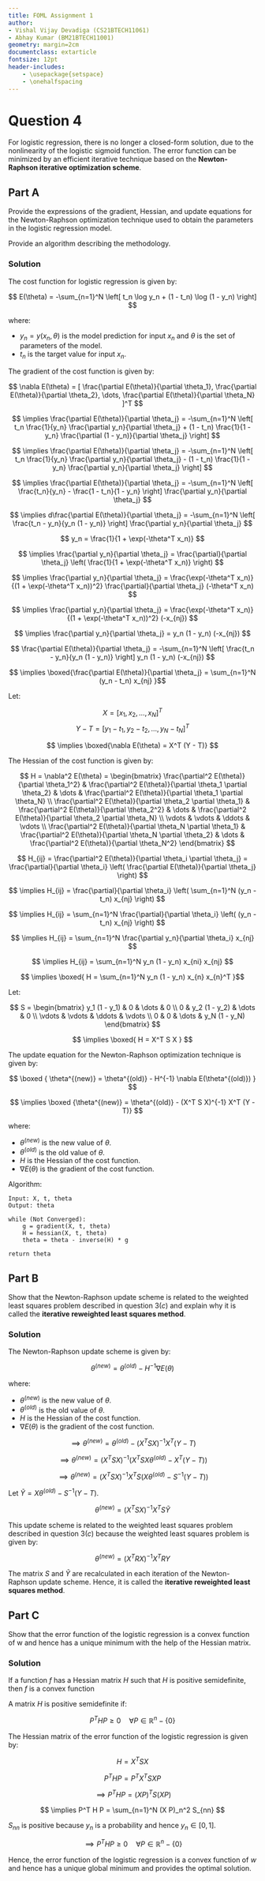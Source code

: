 ```yaml
---
title: FOML Assignment 1
author: 
- Vishal Vijay Devadiga (CS21BTECH11061)
- Abhay Kumar (BM21BTECH11001)
geometry: margin=2cm
documentclass: extarticle
fontsize: 12pt
header-includes:
    - \usepackage{setspace}
    - \onehalfspacing
---
```


# Question 4

For logistic regression, there is no longer a closed-form solution, due to the nonlinearity of the logistic sigmoid function. The error function can be minimized by an efficient iterative technique based on the **Newton-Raphson iterative optimization scheme**.

## Part A

Provide the expressions of the gradient, Hessian, and update equations for the Newton-Raphson optimization technique used to obtain the parameters in the logistic regression model. 

Provide an algorithm describing the methodology.

### Solution

The cost function for logistic regression is given by:

$$ E(\theta) = -\sum_{n=1}^N \left[ t_n \log y_n + (1 - t_n) \log (1 - y_n) \right] $$

where:

- $y_n = y(x_n, \theta)$ is the model prediction for input $x_n$ and $\theta$ is the set of parameters of the model.
- $t_n$ is the target value for input $x_n$.

The gradient of the cost function is given by:

$$ \nabla E(\theta) = [ \frac{\partial E(\theta)}{\partial \theta_1}, \frac{\partial E(\theta)}{\partial \theta_2}, \dots, \frac{\partial E(\theta)}{\partial \theta_N} ]^T $$

$$ \implies \frac{\partial E(\theta)}{\partial \theta_j} = -\sum_{n=1}^N \left[ t_n \frac{1}{y_n} \frac{\partial y_n}{\partial \theta_j} + (1 - t_n) \frac{1}{1 - y_n} \frac{\partial (1 - y_n)}{\partial \theta_j} \right] $$

$$ \implies \frac{\partial E(\theta)}{\partial \theta_j} = -\sum_{n=1}^N \left[ t_n \frac{1}{y_n} \frac{\partial y_n}{\partial \theta_j} - (1 - t_n) \frac{1}{1 - y_n} \frac{\partial y_n}{\partial \theta_j} \right] $$

$$ \implies \frac{\partial E(\theta)}{\partial \theta_j} = -\sum_{n=1}^N \left[ \frac{t_n}{y_n} - \frac{1 - t_n}{1 - y_n} \right] \frac{\partial y_n}{\partial \theta_j} $$

$$ \implies d\frac{\partial E(\theta)}{\partial \theta_j} = -\sum_{n=1}^N \left[ \frac{t_n - y_n}{y_n (1 - y_n)} \right] \frac{\partial y_n}{\partial \theta_j} $$

$$ y_n = \frac{1}{1 + \exp(-\theta^T x_n)} $$

$$ \implies \frac{\partial y_n}{\partial \theta_j} = \frac{\partial}{\partial \theta_j} \left( \frac{1}{1 + \exp(-\theta^T x_n)} \right) $$

$$ \implies \frac{\partial y_n}{\partial \theta_j} = \frac{\exp(-\theta^T x_n)}{(1 + \exp(-\theta^T x_n))^2} \frac{\partial}{\partial \theta_j} (-\theta^T x_n) $$

$$ \implies \frac{\partial y_n}{\partial \theta_j} = \frac{\exp(-\theta^T x_n)}{(1 + \exp(-\theta^T x_n))^2} (-x_{nj}) $$

$$ \implies \frac{\partial y_n}{\partial \theta_j} = y_n (1 - y_n) (-x_{nj}) $$

$$ \frac{\partial E(\theta)}{\partial \theta_j} = -\sum_{n=1}^N \left[ \frac{t_n - y_n}{y_n (1 - y_n)} \right] y_n (1 - y_n) (-x_{nj}) $$

$$ \implies \boxed{\frac{\partial E(\theta)}{\partial \theta_j} = \sum_{n=1}^N (y_n - t_n) x_{nj} }$$

Let:

$$ X = [ x_1, x_2, \dots, x_N ]^T $$
$$ Y - T = [ y_1 - t_1, y_2 - t_2, \dots, y_N - t_N ]^T $$

$$ \implies \boxed{\nabla E(\theta) = X^T (Y - T)} $$


The Hessian of the cost function is given by:

$$ H = \nabla^2 E(\theta) = \begin{bmatrix}
\frac{\partial^2 E(\theta)}{\partial \theta_1^2} & \frac{\partial^2 E(\theta)}{\partial \theta_1 \partial \theta_2} & \dots & \frac{\partial^2 E(\theta)}{\partial \theta_1 \partial \theta_N} \\
\frac{\partial^2 E(\theta)}{\partial \theta_2 \partial \theta_1} & \frac{\partial^2 E(\theta)}{\partial \theta_2^2} & \dots & \frac{\partial^2 E(\theta)}{\partial \theta_2 \partial \theta_N} \\
\vdots & \vdots & \ddots & \vdots \\
\frac{\partial^2 E(\theta)}{\partial \theta_N \partial \theta_1} & \frac{\partial^2 E(\theta)}{\partial \theta_N \partial \theta_2} & \dots & \frac{\partial^2 E(\theta)}{\partial \theta_N^2}
\end{bmatrix} $$

$$ H_{ij} = \frac{\partial^2 E(\theta)}{\partial \theta_i \partial \theta_j} = \frac{\partial}{\partial \theta_i} \left( \frac{\partial E(\theta)}{\partial \theta_j} \right) $$

$$ \implies H_{ij} = \frac{\partial}{\partial \theta_i} \left( \sum_{n=1}^N (y_n - t_n) x_{nj} \right) $$

$$ \implies H_{ij} = \sum_{n=1}^N \frac{\partial}{\partial \theta_i} \left( (y_n - t_n) x_{nj} \right) $$

$$ \implies H_{ij} = \sum_{n=1}^N \frac{\partial y_n}{\partial \theta_i} x_{nj} $$

$$ \implies H_{ij} = \sum_{n=1}^N y_n (1 - y_n) x_{ni} x_{nj} $$

$$ \implies \boxed{ H = \sum_{n=1}^N y_n (1 - y_n) x_{n} x_{n}^T }$$

Let:

$$ S = \begin{bmatrix}
y_1 (1 - y_1) & 0 & \dots & 0 \\
0 & y_2 (1 - y_2) & \dots & 0 \\
\vdots & \vdots & \ddots & \vdots \\
0 & 0 & \dots & y_N (1 - y_N)
\end{bmatrix} $$

$$ \implies \boxed{ H = X^T S X } $$

The update equation for the Newton-Raphson optimization technique is given by:

$$ \boxed { \theta^{(new)} = \theta^{(old)} - H^{-1} \nabla E(\theta^{(old)}) } $$

$$ \implies \boxed {\theta^{(new)} = \theta^{(old)} - (X^T S X)^{-1} X^T (Y - T)} $$

where:

- $\theta^{(new)}$ is the new value of $\theta$.
- $\theta^{(old)}$ is the old value of $\theta$.
- $H$ is the Hessian of the cost function.
- $\nabla E(\theta)$ is the gradient of the cost function.


Algorithm:

```
Input: X, t, theta
Output: theta

while (Not Converged):
    g = gradient(X, t, theta)
    H = hessian(X, t, theta)
    theta = theta - inverse(H) * g
    
return theta
```

## Part B

Show that the Newton-Raphson update scheme is related to the weighted least squares problem described in question $3(c)$ and explain why it is called the **iterative reweighted least squares method**.

### Solution

The Newton-Raphson update scheme is given by:

$$ \theta^{(new)} = \theta^{(old)} - H^{-1} \nabla E(\theta) $$

where:

- $\theta^{(new)}$ is the new value of $\theta$.
- $\theta^{(old)}$ is the old value of $\theta$.
- $H$ is the Hessian of the cost function.
- $\nabla E(\theta)$ is the gradient of the cost function.

$$ \implies \theta^{(new)} = \theta^{(old)} - (X^T S X)^{-1} X^T (Y - T) $$

$$ \implies \theta^{(new)} = (X^T S X)^{-1} (X^T S X \theta^{(old)} - X^T (Y - T)) $$

$$ \implies \theta^{(new)} = (X^T S X)^{-1} X^T S (X \theta^{(old)} - S^{-1}(Y - T)) $$

Let $\tilde{Y} = X \theta^{(old)} - S^{-1}(Y - T)$.

$$ \theta^{(new)} = (X^T S X)^{-1} X^T S \tilde{Y} $$


This update scheme is related to the weighted least squares problem described in question $3(c)$ because the weighted least squares problem is given by:

$$ \theta^{(new)} = (X^T R X)^{-1} X^T R Y $$

The matrix $S$ and $\tilde{Y}$ are recalculated in each iteration of the Newton-Raphson update scheme. Hence, it is called the **iterative reweighted least squares method**.

## Part C

Show that the error function of the logistic regression is a convex function of w and hence has a unique minimum with the help of the Hessian matrix.

### Solution

If a function $f$ has a Hessian matrix $H$ such that $H$ is positive semidefinite, then $f$ is a convex function

A matrix $H$ is positive semidefinite if:

$$ P^T H P \geq 0 \quad \forall P \in \mathbb{R}^n - \{ 0 \} $$

The Hessian matrix of the error function of the logistic regression is given by:

$$ H = X^T S X $$

$$ P^T H P = P^T X^T S X P $$

$$ \implies P^T H P = (X P)^T S (X P) $$

$$ \implies P^T H P = \sum_{n=1}^N (X P)_n^2 S_{nn} $$

$S_{nn}$ is positive because $y_n$ is a probability and hence $y_n \in [0, 1]$.

$$ \implies P^T H P \geq 0 \quad \forall P \in \mathbb{R}^n - \{ 0 \} $$

Hence, the error function of the logistic regression is a convex function of $w$ and hence has a unique global minimum and provides the optimal solution.